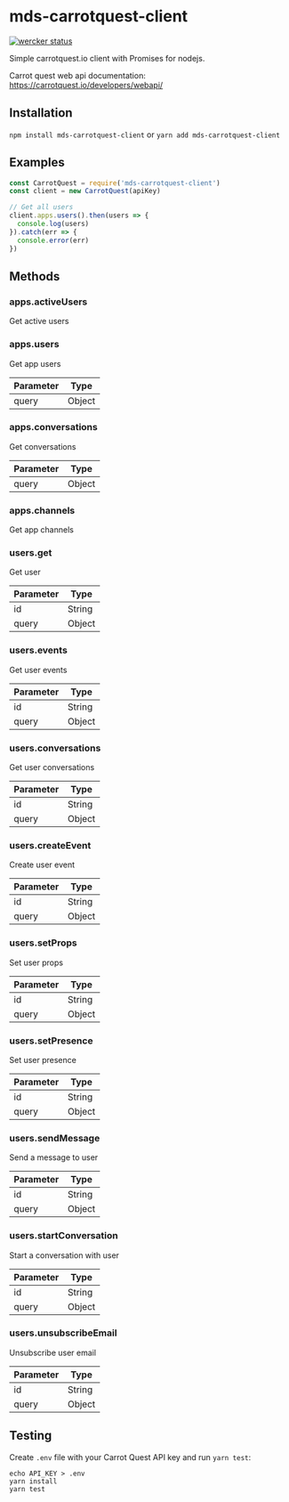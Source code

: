 # mds-carrotquest-client

[![wercker status](https://app.wercker.com/status/e3afc14c8ba4e0ce2177d8ede8fea510/s/ "wercker status")](https://app.wercker.com/project/byKey/e3afc14c8ba4e0ce2177d8ede8fea510)

Simple carrotquest.io client with Promises for nodejs.

Carrot quest web api documentation: https://carrotquest.io/developers/webapi/

## Installation

`npm install mds-carrotquest-client` or `yarn add mds-carrotquest-client`

## Examples

```javascript
const CarrotQuest = require('mds-carrotquest-client')
const client = new CarrotQuest(apiKey)

// Get all users
client.apps.users().then(users => {
  console.log(users)
}).catch(err => {
  console.error(err)
})
```

## Methods

### apps.activeUsers

Get active users

### apps.users

Get app users

|Parameter|Type|
|---|---|
|query|Object|

### apps.conversations

Get conversations

|Parameter|Type|
|---|---|
|query|Object|

### apps.channels

Get app channels

### users.get

Get user

|Parameter|Type|
|---|---|
|id|String|
|query|Object|

### users.events

Get user events

|Parameter|Type|
|---|---|
|id|String|
|query|Object|

### users.conversations

Get user conversations

|Parameter|Type|
|---|---|
|id|String|
|query|Object|

### users.createEvent

Create user event

|Parameter|Type|
|---|---|
|id|String|
|query|Object|

### users.setProps

Set user props

|Parameter|Type|
|---|---|
|id|String|
|query|Object|

### users.setPresence

Set user presence

|Parameter|Type|
|---|---|
|id|String|
|query|Object|

### users.sendMessage

Send a message to user

|Parameter|Type|
|---|---|
|id|String|
|query|Object|

### users.startConversation

Start a conversation with user

|Parameter|Type|
|---|---|
|id|String|
|query|Object|

### users.unsubscribeEmail

Unsubscribe user email

|Parameter|Type|
|---|---|
|id|String|
|query|Object|

## Testing

Create `.env` file with your Carrot Quest API key and run `yarn test`:

```
echo API_KEY > .env
yarn install
yarn test
```